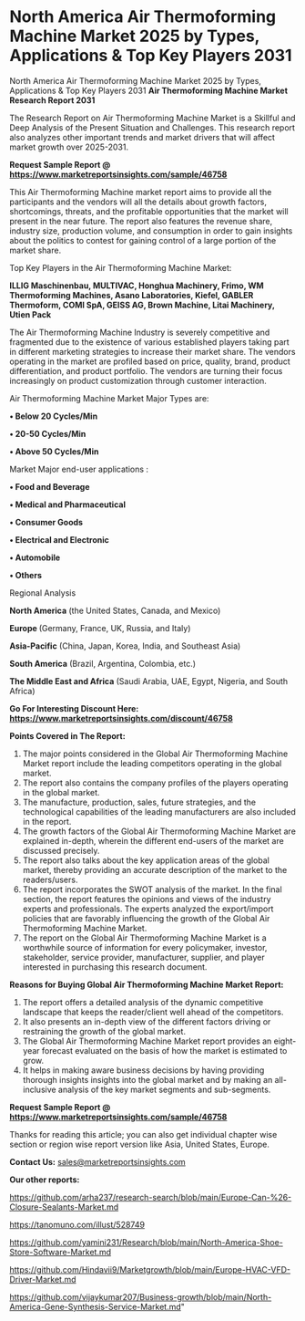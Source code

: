 # North America Air Thermoforming Machine Market 2025 by Types, Applications & Top Key Players 2031
North America Air Thermoforming Machine Market 2025 by Types, Applications & Top Key Players 2031
<strong>Air Thermoforming Machine Market Research Report 2031</strong>

The Research Report on Air Thermoforming Machine Market is a Skillful and Deep Analysis of the Present Situation and Challenges. This research report also analyzes other important trends and market drivers that will affect market growth over 2025-2031.

<strong>Request Sample Report @ <a href=https://www.marketreportsinsights.com/sample/46758>https://www.marketreportsinsights.com/sample/46758</a></strong>

This Air Thermoforming Machine market report aims to provide all the participants and the vendors will all the details about growth factors, shortcomings, threats, and the profitable opportunities that the market will present in the near future. The report also features the revenue share, industry size, production volume, and consumption in order to gain insights about the politics to contest for gaining control of a large portion of the market share.

Top Key Players in the Air Thermoforming Machine Market:

<strong>ILLIG Maschinenbau, MULTIVAC, Honghua Machinery, Frimo, WM Thermoforming Machines, Asano Laboratories, Kiefel, GABLER Thermoform, COMI SpA, GEISS AG, Brown Machine, Litai Machinery, Utien Pack</strong>

The Air Thermoforming Machine Industry is severely competitive and fragmented due to the existence of various established players taking part in different marketing strategies to increase their market share. The vendors operating in the market are profiled based on price, quality, brand, product differentiation, and product portfolio. The vendors are turning their focus increasingly on product customization through customer interaction.

Air Thermoforming Machine Market Major Types are:

<strong>•  Below 20 Cycles/Min

•  20-50 Cycles/Min

•  Above 50 Cycles/Min</strong>

Market Major end-user applications :

<strong>•  Food and Beverage

•  Medical and Pharmaceutical

•  Consumer Goods

•  Electrical and Electronic

•  Automobile

•  Others</strong>

Regional Analysis

</u><strong><b>North America</b></strong> (the United States, Canada, and Mexico)

<strong><b>Europe </b></strong>(Germany, France, UK, Russia, and Italy)

<strong><b>Asia-Pacific</b></strong> (China, Japan, Korea, India, and Southeast Asia)

<strong><b>South America</b></strong> (Brazil, Argentina, Colombia, etc.)

<strong><b>The Middle East and Africa</b></strong> (Saudi Arabia, UAE, Egypt, Nigeria, and South Africa)

<strong>Go For Interesting Discount Here: <a href=https://www.marketreportsinsights.com/discount/46758>https://www.marketreportsinsights.com/discount/46758</a></strong>

<strong>Points Covered in The Report:</strong>
<ol>
  <li>The major points considered in the Global Air Thermoforming Machine Market report include the leading competitors operating in the global market.</li>
  <li>The report also contains the company profiles of the players operating in the global market.</li>
  <li>The manufacture, production, sales, future strategies, and the technological capabilities of the leading manufacturers are also included in the report.</li>
  <li>The growth factors of the Global Air Thermoforming Machine Market are explained in-depth, wherein the different end-users of the market are discussed precisely.</li>
  <li>The report also talks about the key application areas of the global market, thereby providing an accurate description of the market to the readers/users.</li>
  <li>The report incorporates the SWOT analysis of the market. In the final section, the report features the opinions and views of the industry experts and professionals. The experts analyzed the export/import policies that are favorably influencing the growth of the Global Air Thermoforming Machine Market.</li>
  <li>The report on the Global Air Thermoforming Machine Market is a worthwhile source of information for every policymaker, investor, stakeholder, service provider, manufacturer, supplier, and player interested in purchasing this research document.</li>
</ol>
<strong>Reasons for Buying Global Air Thermoforming Machine Market Report:</strong>

<ol>
  <li>The report offers a detailed analysis of the dynamic competitive landscape that keeps the reader/client well ahead of the competitors.</li>
  <li>It also presents an in-depth view of the different factors driving or restraining the growth of the global market.</li>
  <li>The Global Air Thermoforming Machine Market report provides an eight-year forecast evaluated on the basis of how the market is estimated to grow.</li>
  <li>It helps in making aware business decisions by having providing thorough insights insights into the global market and by making an all-inclusive analysis of the key market segments and sub-segments.</li>
</ol>
<strong>Request Sample Report @ <a href=https://www.marketreportsinsights.com/sample/46758>https://www.marketreportsinsights.com/sample/46758</a></strong>


Thanks for reading this article; you can also get individual chapter wise section or region wise report version like Asia, United States, Europe.

<strong>Contact Us:</strong>
sales@marketreportsinsights.com

<strong>Our other reports:</strong>

<a href=https://github.com/arha237/research-search/blob/main/Europe-Can-%26-Closure-Sealants-Market.md>https://github.com/arha237/research-search/blob/main/Europe-Can-%26-Closure-Sealants-Market.md</a>

<a href=https://tanomuno.com/illust/528749>https://tanomuno.com/illust/528749</a>

<a href=https://github.com/yamini231/Research/blob/main/North-America-Shoe-Store-Software-Market.md>https://github.com/yamini231/Research/blob/main/North-America-Shoe-Store-Software-Market.md</a>

<a href=https://github.com/Hindavii9/Marketgrowth/blob/main/Europe-HVAC-VFD-Driver-Market.md>https://github.com/Hindavii9/Marketgrowth/blob/main/Europe-HVAC-VFD-Driver-Market.md</a>

<a href=https://github.com/vijaykumar207/Business-growth/blob/main/North-America-Gene-Synthesis-Service-Market.md>https://github.com/vijaykumar207/Business-growth/blob/main/North-America-Gene-Synthesis-Service-Market.md</a>"

